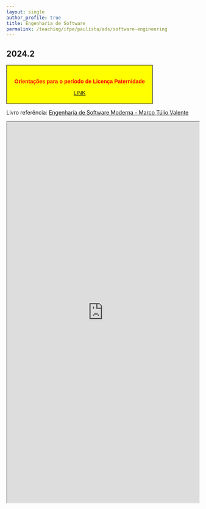 ```yaml
---
layout: single
author_profile: true
title: Engenharia de Software
permalink: /teaching/ifpe/paulista/ads/software-engineering
---
```


## 2024.2

<style>
        .styled-box {
            background-color: yellow;
            border: 1px solid black;
            padding: 20px;
            width: fit-content;
            font-family: Arial, sans-serif;
            text-align: center;
        }
  </style>

<div class="styled-box">
        <p style="color:red;font-weight: bold;">Orientações para o período de Licença Paternidade</p>
        <a href="https://docs.google.com/presentation/d/19hECPnSqJUZvEMQuKIRTW0k1-iMijgcWh2-d7DroGl0/edit?usp=sharing">LINK</a>
</div>

Livro referência: [Engenharia de Software Moderna - Marco Túlio Valente](https://engsoftmoderna.info/)

<iframe src="https://docs.google.com/spreadsheets/d/e/2PACX-1vS0lsLLUCi3GsJv83csqMMCn2igJAew4jvdOZdx7ssggyMLBIkVbUonncJDN5wrpt3x4m6r1x22r70R/pubhtml?gid=0&amp;single=true&amp;widget=true&amp;headers=false" style="position: relative; width: 100%;" height="1000"></iframe>
